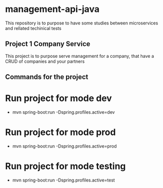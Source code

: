 # management-api-java
This repository is to purpose to have some studies between microservices and rellated techinical tests

## Project 1 Company Service
This project is to purpose serve management for a company, that have a CRUD of companies and your partners

## Commands for the project
# Run project for mode dev
- mvn spring-boot:run -Dspring.profiles.active=dev

# Run project for mode prod
- mvn spring-boot:run -Dspring.profiles.active=prod

# Run project for mode testing
- mvn spring-boot:run -Dspring.profiles.active=test